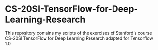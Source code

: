 # CS-20SI-TensorFlow-for-Deep-Learning-Research

This repository contains my scripts of the exercises of Stanford's course CS-20SI TensorFlow for Deep Learning Research
adapted for Tensorflow 1.0
